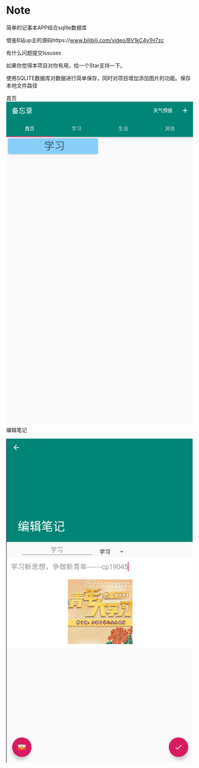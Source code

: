 # Note
简单的记事本APP结合sqlite数据库

借鉴B站up主的源码https://www.bilibili.com/video/BV1kC4y1H7zc

有什么问题提交Issuses

如果你觉得本项目对你有用，给一个Star支持一下。

使用SQLITE数据库对数据进行简单保存，同时对项目增加添加图片的功能。保存本地文件路径

首页
<img src="https://github.com/cp19045/Note/blob/master/Screenshot/%E9%A6%96%E9%A1%B5.png"/>
编辑笔记

<img src="https://github.com/cp19045/Note/blob/master/Screenshot/%E7%BC%96%E8%BE%91%E7%AC%94%E8%AE%B0.png"/>

